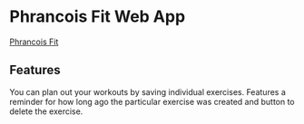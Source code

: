 # Phrancois Fit Web App

[Phrancois Fit](https://phrancoisfit.vercel.app/)

## Features

You can plan out your workouts by saving individual exercises. Features a reminder for how long ago the particular exercise was created and button to delete the exercise.
